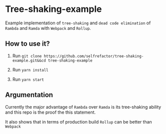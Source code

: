 # Tree-shaking-example

Example implementation of `tree-shaking` and `dead code elimination` of
`Rambda` and `Ramda` with `Webpack` and `Rollup`.

## How to use it?

1. Run `git clone https://github.com/selfrefactor/tree-shaking-example.git&&cd tree-shaking-example`

2. Run `yarn install`

3. Run `yarn start`

## Argumentation

Currently the major advantage of `Rambda` over `Ramda` is its tree-shaking ability and this repo
is the proof the this statement.

It also shows that in terms of production build `Rollup` can be better than `Webpack`
